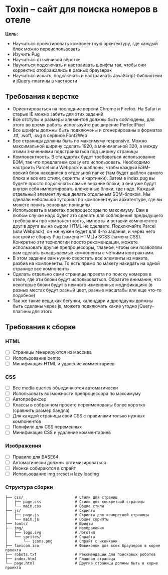 # Toxin – сайт для поиска номеров в отеле

**Цель:**
- Научиться проектировать компонентную архитектуру, где каждый блок можно переиспользовать
- Изучить Pug
- Научиться отзывчивой вёрстке
- Научиться подключать и настраивать шрифты так, чтобы они корректно отображались в разных браузерах
- Научиться искать, подключать и настраивать JavaScript-библиотеки и jQuery-плагины в частности

## Требования к верстке

- Ориентироваться на последние версии Chrome и Firefox. На Safari и старые IE можно забить для этих заданий
- Все отступы и размеры элементов должны быть соблюдены, для этого во время работы используйте расширение PerfectPixel
- Все шрифты должны быть подключены и сгенерированы в форматах .ttf, .woff, .svg в сервисе Font2Web
- Все страницы должны быть по максимуму responsive. Можно максимальной ширину сделать 1920, а минимальной 320, а между этими значениями подстраиваться под ширину страницы
- Компонентность. В стандартах будет требоваться использование БЭМ, так что предлагаем сразу его использовать. Необходимо настроить Parcel или Webpack и шаблоны, чтобы каждый БЭМ-овский блок находился в отдельной папке (там будет шаблон самого блока и все его стили, скрипты и картинки). Затем в index.pug вы будете просто подключать самые верхние блоки, а они уже будут внутри себя импортировать вложенные блоки, где надо. Каждый отдельный элемент лучше делать отдельным БЭМ-блоком. Мы сделали небольшой туториал по компонентнуой архитектуре, где вы можете понять основные принципы
- Использовать в макетах препроцессоры по максимуму. Вам в любом случае надо будет это сделать для соблюдения предыдущего требования про компонентность, импорты и вставки компонентов друг в друга вы на сыром HTML не сделаете. Подключайте Parcel (или Webpack), он же нужен будет для 4-го задания, и через него настройте сборку Pug (замена HTML)и SCSS (замена CSS). Конкретно эти технологии просто рекомендации, можете использовать другие препроцессоры, главное, чтобы они позволяли вам сделать вкладываемые компоненты с чёткими контрактами.
- В этом задании вам нужно сверстать все элементы из макета, разбив на компоненты. То есть прямо по макету накидать на одной странице все компоненты
- Сделать отдельно сами страницы проекта по поиску номеров в отеле, где эти блоки будут использоваться. Обратите внимание, что некоторые блоки будут в немного измененных модификациях (в разных местах будут разный цвет, разные масштабы или еще что-то подобное)
- Так же такие вещи,как бегунки, календари и дропдауны должны быть сделаны через js, можете подключать какие угодно jQuery-плагины для этого

## Требования к сборке

### HTML

- [ ] Страницы генерируются из массива
- [ ] Использование bemto
- [ ] Минификация HTML и удаление комментариев

### CSS

- [ ] Все media queries объединяются автоматически
- [ ] Использовать возможности препроцессора по максимуму
- [ ] Автопрефиксер
- [ ] Классы в собранном проекте переименованы более коротко (сравнить размер бандла)
- [ ] Для каждой страницы свой CSS с правилами только нужных компонентов
- [ ] Полифилл для CSS переменных
- [ ] Минификация CSS и удаление комментариев

### Изображения

- [ ] Правило для BASE64
- [ ] Автоматически должны оптимизироваться
- [ ] Иконки собираются в спрайт
- [ ] Использование img srcset и lazy loading

### Структура сборки

```
├── css/                       # Стили для страниц
│   ├── page.css               # Стили для конкретной страницы
│   └── main.css               # Общие стили
├── js/                        # Скрипты
│   ├── page.js                # Скрипты для конкретной страницы
│   └── main.js                # Общие скрипты
├── fonts/                     # Шрифты
├── img/                       # Изображения
│   ├── logo.svg               # Логотип
│   └── sprites/               # Спрайты
│       └── icons.png          # Спрайт с иконками
├── favicon.ico                # Фавиконки для всех браузеров в корне проекта
├── robots.txt                 # Рекомендации для поисковых роботов
├── index.html                 # Главная страница
└── page.html                  # Другие страницы должны быть в корне проекта
```
